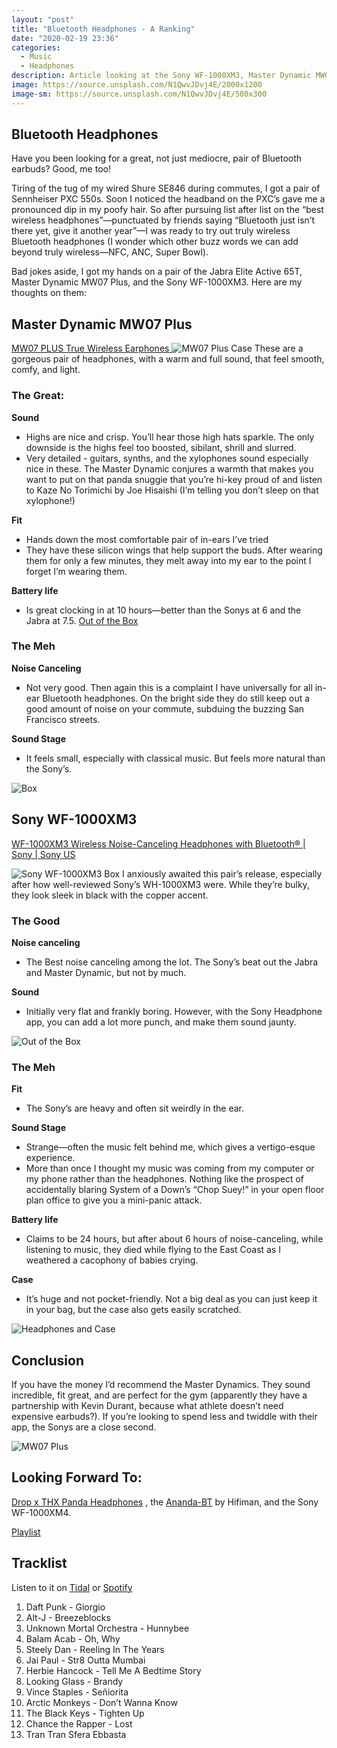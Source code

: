 ```yaml
---
layout: "post"
title: "Bluetooth Headphones - A Ranking"
date: "2020-02-19 23:36"
categories:
  - Music
  - Headphones
description: Article looking at the Sony WF-1000XM3, Master Dynamic MW07 Plus, and the Jabra Elite Active 65T wireless Bluetooth headphones.
image: https://source.unsplash.com/N1QwvJDvj4E/2000x1200
image-sm: https://source.unsplash.com/N1QwvJDvj4E/500x300
---
```

## Bluetooth Headphones

Have you been looking for a great, not just mediocre, pair of Bluetooth earbuds? Good, me too!

Tiring of the tug of my wired Shure SE846 during commutes, I got a pair of Sennheiser PXC 550s. Soon I noticed the headband on the PXC’s gave me a pronounced dip in my poofy hair. So after pursuing list after list on the “best wireless headphones”—punctuated by friends saying “Bluetooth just isn’t there yet, give it another year”—I was ready to try out truly wireless Bluetooth headphones (I wonder which other buzz words we can add beyond truly wireless—NFC, ANC, Super Bowl).

Bad jokes aside, I got my hands on a pair of the Jabra Elite Active 65T, Master Dynamic MW07 Plus, and the Sony WF-1000XM3. Here are my thoughts on them:

## Master Dynamic MW07 Plus
[MW07 PLUS True Wireless Earphones ](http://bit.ly/2V5WnN8)
![MW07 Plus Case](https://i.imgur.com/0LUSjWu.jpg)
These are a gorgeous pair of headphones, with a warm and full sound, that feel smooth, comfy, and light.

### The Great:
**Sound**
   - Highs are nice and crisp. You’ll hear those high hats sparkle. The only downside is the highs feel too boosted, sibilant, shrill and slurred.
   - Very detailed - guitars, synths, and the xylophones sound especially nice in these. The Master Dynamic conjures a warmth that makes you want to put on that panda snuggie that you’re hi-key proud of and listen to Kaze No Torimichi by Joe Hisaishi (I’m telling you don’t sleep on that xylophone!)

**Fit**
- Hands down the most comfortable pair of in-ears I’ve tried
- They have these silicon wings that help support the buds. After wearing them for only a few minutes, they melt away into my ear to the point I forget I’m wearing them.

**Battery life**
- Is great clocking in at 10 hours—better than the Sonys at 6 and the Jabra at 7.5.
[Out of the Box](https://i.imgur.com/mahFU9d.jpg)

### The Meh
**Noise Canceling**
- Not very good. Then again this is a complaint I have universally for all in-ear Bluetooth headphones. On the bright side they do still keep out a good amount of noise on your commute, subduing the buzzing San Francisco streets.

**Sound Stage**
- It feels small, especially with classical music. But feels more natural than the Sony’s.

![Box](https://i.imgur.com/VmSxbJv.jpg)

## Sony WF-1000XM3
[WF-1000XM3 Wireless Noise-Canceling Headphones with Bluetooth® | Sony | Sony US](http://bit.ly/39Jhucc)

![Sony WF-1000XM3 Box](https://i.imgur.com/aLEScSx.jpg)
I anxiously awaited this pair’s release, especially after how well-reviewed Sony’s WH-1000XM3 were.  While they’re bulky, they look sleek in black with the copper accent.

### The Good
**Noise canceling**
- The Best noise canceling among the lot. The Sony’s beat out the Jabra and Master Dynamic, but not by much.

**Sound**
- Initially very flat and frankly boring. However, with the Sony Headphone app, you can add a lot more punch, and make them sound jaunty.

![Out of the Box](https://i.imgur.com/T4IXLIj.jpg)

### The Meh

**Fit**
- The Sony’s are heavy and often sit weirdly in the ear.

**Sound Stage**
- Strange—often the music felt behind me, which gives a vertigo-esque experience.
- More than once I thought my music was coming from my computer or my phone rather than the headphones. Nothing like the prospect of accidentally blaring System of a Down’s “Chop Suey!” in your open floor plan office to give you a mini-panic attack.

**Battery life**
- Claims to be 24 hours, but after about 6 hours of noise-canceling, while listening to music, they died while flying to the East Coast as I weathered a cacophony of babies crying.

**Case**
- It’s huge and not pocket-friendly. Not a big deal as you can just keep it in your bag, but the case also gets easily scratched.

![Headphones and Case](https://i.imgur.com/7h6j2ki.jpg)

## Conclusion
If you have the money I’d recommend the Master Dynamics. They sound incredible, fit great, and are perfect for the gym (apparently they have a partnership with Kevin Durant, because what athlete doesn’t need expensive earbuds?).  If you’re looking to spend less and twiddle with their app, the Sonys are a close second.

![MW07 Plus](https://i.imgur.com/ZF0Eiac.png)

## Looking Forward To:
[Drop x THX Panda Headphones](http://bit.ly/2SVxrW7) , the  [Ananda-BT](http://bit.ly/39JhdGc) by Hifiman, and the Sony WF-1000XM4.

[Playlist](https://i.imgur.com/VIzbW7i.png)
## Tracklist
Listen to it on [ Tidal](http://bit.ly/2V4fOWw)  or [ Spotify](https://spoti.fi/2wmLg8a)

1. Daft Punk - Giorgio
2. Alt-J - Breezeblocks
3. Unknown Mortal Orchestra - Hunnybee
4. Balam Acab - Oh, Why
5. Steely Dan - Reeling In The Years
6. Jai Paul - Str8 Outta Mumbai
7. Herbie Hancock - Tell Me A Bedtime Story
8. Looking Glass - Brandy
9. Vince Staples - Señiorita
10. Arctic Monkeys - Don’t Wanna Know
11. The Black Keys - Tighten Up
12. Chance the Rapper - Lost
13. Tran Tran Sfera Ebbasta
